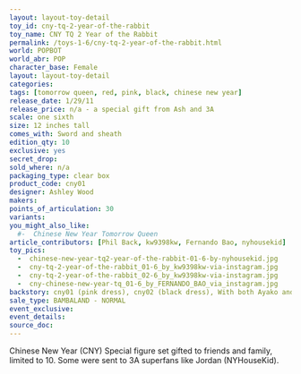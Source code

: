 ```yaml
---
layout: layout-toy-detail 
toy_id: cny-tq-2-year-of-the-rabbit
toy_name: CNY TQ 2 Year of the Rabbit
permalink: /toys-1-6/cny-tq-2-year-of-the-rabbit.html
world: POPBOT
world_abr: POP
character_base: Female
layout: layout-toy-detail
categories: 
tags: [tomorrow queen, red, pink, black, chinese new year]
release_date: 1/29/11
release_price: n/a - a special gift from Ash and 3A
scale: one sixth
size: 12 inches tall
comes_with: Sword and sheath
edition_qty: 10
exclusive: yes
secret_drop: 
sold_where: n/a
packaging_type: clear box
product_code: cny01
designer: Ashley Wood
makers: 
points_of_articulation: 30
variants: 
you_might_also_like: 
  #-  Chinese New Year Tomorrow Queen
article_contributors: [Phil Back, kw9398kw, Fernando Bao, nyhousekid]
toy_pics: 
  -  chinese-new-year-tq2-year-of-the-rabbit-01-6-by-nyhousekid.jpg
  -  cny-tq-2-year-of-the-rabbit_01-6_by_kw9398kw-via-instagram.jpg
  -  cny-tq-2-year-of-the-rabbit_02-6_by_kw9398kw-via-instagram.jpg
  -  cny-chinese-new-year-tq_01-6_by_FERNANDO_BAO_via_instagram.jpg
backstory: cny01 (pink dress), cny02 (black dress), With both Ayako and Junko hair sculpts, each with unique hair colour.
sale_type: BAMBALAND - NORMAL
event_exclusive: 
event_details: 
source_doc: 
---
```

Chinese New Year (CNY) Special figure set gifted to friends and family, limited to 10. Some were sent to 3A superfans like Jordan (NYHouseKid).